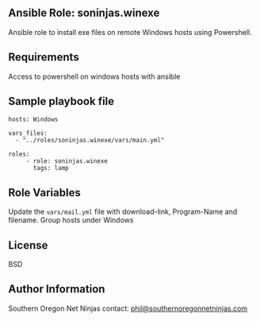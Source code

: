 Ansible Role: soninjas.winexe
--------------

Ansible role to install exe files on remote Windows hosts using Powershell.

Requirements
--------------

Access to powershell on windows hosts with ansible

Sample playbook file
--------------

    hosts: Windows

    vars_files:
      - "../roles/soninjas.winexe/vars/main.yml"

    roles:
         - role: soninjas.winexe
           tags: lamp



Role Variables
--------------

Update the `vars/mail.yml` file with download-link, Program-Name and filename. Group hosts under Windows



License
-------

BSD

Author Information
------------------

Southern Oregon Net Ninjas contact: phil@southernoregonnetninjas.com
